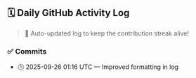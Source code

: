 ## 🗓️ Daily GitHub Activity Log

> 🤖 Auto-updated log to keep the contribution streak alive!

### ✅ Commits

- 🕒 2025-09-26 01:16 UTC — Improved formatting in log

